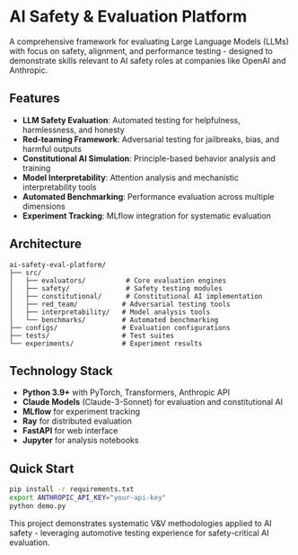 # AI Safety & Evaluation Platform

A comprehensive framework for evaluating Large Language Models (LLMs) with focus on safety, alignment, and performance testing - designed to demonstrate skills relevant to AI safety roles at companies like OpenAI and Anthropic.

## Features

- **LLM Safety Evaluation**: Automated testing for helpfulness, harmlessness, and honesty
- **Red-teaming Framework**: Adversarial testing for jailbreaks, bias, and harmful outputs  
- **Constitutional AI Simulation**: Principle-based behavior analysis and training
- **Model Interpretability**: Attention analysis and mechanistic interpretability tools
- **Automated Benchmarking**: Performance evaluation across multiple dimensions
- **Experiment Tracking**: MLflow integration for systematic evaluation

## Architecture

```
ai-safety-eval-platform/
├── src/
│   ├── evaluators/          # Core evaluation engines
│   ├── safety/              # Safety testing modules
│   ├── constitutional/      # Constitutional AI implementation
│   ├── red_team/           # Adversarial testing tools
│   ├── interpretability/   # Model analysis tools
│   └── benchmarks/         # Automated benchmarking
├── configs/                # Evaluation configurations
├── tests/                  # Test suites
└── experiments/            # Experiment results
```

## Technology Stack

- **Python 3.9+** with PyTorch, Transformers, Anthropic API
- **Claude Models** (Claude-3-Sonnet) for evaluation and constitutional AI
- **MLflow** for experiment tracking
- **Ray** for distributed evaluation
- **FastAPI** for web interface
- **Jupyter** for analysis notebooks

## Quick Start

```bash
pip install -r requirements.txt
export ANTHROPIC_API_KEY="your-api-key"
python demo.py
```

This project demonstrates systematic V&V methodologies applied to AI safety - leveraging automotive testing experience for safety-critical AI evaluation.